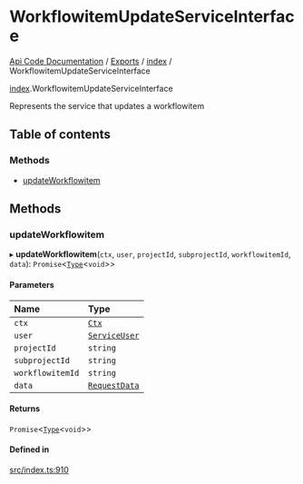 # WorkflowitemUpdateServiceInterface
[Api Code Documentation](../README.md) / [Exports](../modules.md) / [index](../modules/index.md) / WorkflowitemUpdateServiceInterface

[index](../modules/index.md).WorkflowitemUpdateServiceInterface

Represents the service that updates a workflowitem

## Table of contents

### Methods

- [updateWorkflowitem](index.WorkflowitemUpdateServiceInterface.md#updateworkflowitem)

## Methods

### updateWorkflowitem

▸ **updateWorkflowitem**(`ctx`, `user`, `projectId`, `subprojectId`, `workflowitemId`, `data`): `Promise`\<[`Type`](../modules/result.md#type)\<`void`\>\>

#### Parameters

| Name | Type |
| :------ | :------ |
| `ctx` | [`Ctx`](lib_ctx.Ctx.md) |
| `user` | [`ServiceUser`](service_domain_organization_service_user.ServiceUser.md) |
| `projectId` | `string` |
| `subprojectId` | `string` |
| `workflowitemId` | `string` |
| `data` | [`RequestData`](service_domain_workflow_workflowitem_update.RequestData.md) |

#### Returns

`Promise`\<[`Type`](../modules/result.md#type)\<`void`\>\>

#### Defined in

[src/index.ts:910](https://github.com/openkfw/TruBudget/blob/c993c60c/api/src/index.ts#L910)
